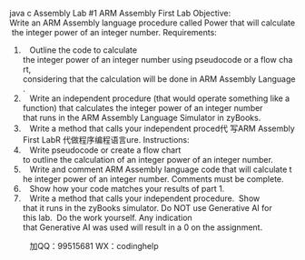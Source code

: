 java c
Assembly Lab #1
ARM Assembly First Lab
Objective:
Write an ARM Assembly language procedure called Power that will calculate the integer power of an integer number.
Requirements:
1.    Outline the code to calculate the integer power of an integer number using pseudocode or a flow chart, considering that the calculation will be done in ARM Assembly Language.
2.    Write an independent procedure (that would operate something like a function) that calculates the integer power of an integer number that runs in the ARM Assembly Language Simulator in zyBooks.
3.    Write a method that calls your independent proced代 写ARM Assembly First LabR
代做程序编程语言ure.
Instructions:
1.    Write pseudocode or create a flow chart to outline the calculation of an integer power of an integer number.
2.    Write and comment ARM Assembly language code that will calculate the integer power of an integer number. Comments must be complete.
3.    Show how your code matches your results of part 1.
4.    Write a method that calls your independent procedure.  Show that it runs in the zyBooks simulator.
Do NOT use Generative AI for this lab.  Do the work yourself. Any indication that Generative AI was used will result in a 0 on the assignment.

         
加QQ：99515681  WX：codinghelp
